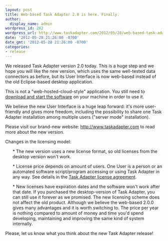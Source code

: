 ```yaml
---
layout: post
title: Web-based Task Adapter 2.0 is here. Finally.
author:
  display_name: admin
wordpress_id: 282
wordpress_url: http://www.taskadapter.com/2012/05/28/web-based-task-adapter-2-0-0-is-here-finally/
date: '2012-05-28 21:26:00 -0700'
date_gmt: '2012-05-28 21:26:00 -0700'
categories:
- release
---
```

<p>We released Task Adapter version 2.0 today. This is a huge step and we hope you will like the new version, which uses the same well-tested data connectors as before, but its User Interface is now web-based instead of the old Eclipse-based desktop application.</p></p>
<p>This is not a "web-hosted-cloud-style" application. You still need to <a href="/docs/installation/">download and start the software</a> on your machine in order to use it.</p></p>
<p>We believe the new User Interface is a huge leap forward: it's more user-friendly and gives more freedom, including the possibility to share one Task Adapter installation among multiple users ("server mode" installation).</p></p>
<p>Please visit our brand-new website: <a href="/">http://www.taskadapter.com</a> to read more about the new version.</p></p>
<p>Changes in the licensing model:</p></p>
<ul>
* The new version uses a new license format, so old licenses from the desktop version won't work.

</ul></p>
<ul>
* License price depends on amount of users. One User is a person or an automated software script/program accessing or using Task Adapter in any way. See details in the <a href="/license-agreement">Task Adapter license agreement</a>.

</ul></p>
<ul>
* New licenses have expiration dates and the software won't work after that date. If you purchased the    desktop-version of  Task Adapter, you can still use it forever as we promised. The new licensing scheme does not affect the old product. Although we believe the web-based 2.0.0 gives many advantages and it is worth switching to. The price per year is nothing compared to amount of money and time you'd spend developing, maintaining and improving the same kind of system internally.

</ul></p>
<div>Please, let us know what you think about the new Task Adapter release!</div></p>
